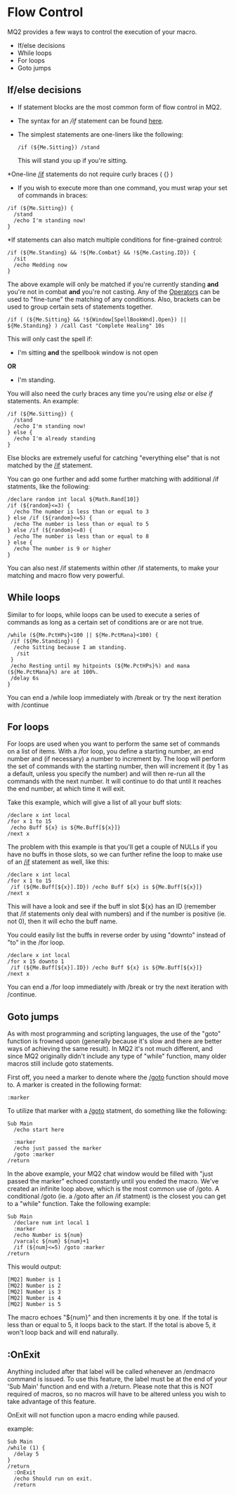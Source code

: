 # Flow Control

MQ2 provides a few ways to control the execution of your macro.

* If/else decisions
* While loops
* For loops
* Goto jumps

## If/else decisions

* If statement blocks are the most common form of flow control in MQ2.
* The syntax for an _/if_ statement can be found [here](../reference/commands/if.md).
* The simplest statements are one-liners like the following:

  ```text
  /if (${Me.Sitting}) /stand
  ```

  This will stand you up if you're sitting.

\*One-line [/if](../reference/commands/if.md) statements do not require curly braces ( {} )

* If you wish to execute more than one command, you must wrap your set of commands in braces:

```text
/if (${Me.Sitting}) {
  /stand
  /echo I'm standing now!
}
```

\*If statements can also match multiple conditions for fine-grained control:

```text
/if (${Me.Standing} && !${Me.Combat} && !${Me.Casting.ID}) {
  /sit
  /echo Medding now
}
```

The above example will only be matched if you're currently standing **and** you're not in combat **and** you're not casting. Any of the [Operators](../macros/operators.md) can be used to "fine-tune" the matching of any conditions. Also, brackets can be used to group certain sets of statements together.

```text
/if ( (${Me.Sitting} && !${Window[SpellBookWnd].Open}) || ${Me.Standing} ) /call Cast "Complete Healing" 10s
```

This will only cast the spell if:

* I'm sitting **and** the spellbook window is not open

**OR**

* I'm standing.

You will also need the curly braces any time you're using _else_ or _else if_ statements. An example:

```text
/if (${Me.Sitting}) {
  /stand
  /echo I'm standing now!
} else {
  /echo I'm already standing
}
```

Else blocks are extremely useful for catching "everything else" that is not matched by the [/if](../reference/commands/if.md) statement.

You can go one further and add some further matching with additional /if statments, like the following:

```text
/declare random int local ${Math.Rand[10]}
/if (${random}<=3) {
  /echo The number is less than or equal to 3
} else /if (${random}<=5) {
  /echo The number is less than or equal to 5
} else /if (${random}<=8) {
  /echo The number is less than or equal to 8
} else {
  /echo The number is 9 or higher
}
```

You can also nest /if statements within other /if statements, to make your matching and macro flow very powerful.

## While loops

Similar to for loops, while loops can be used to execute a series of commands as long as a certain set of conditions are or are not true.

```text
/while (${Me.PctHPs}<100 || ${Me.PctMana}<100) {
 /if (${Me.Standing}) {
  /echo Sitting because I am standing.
   /sit
 }
 /echo Resting until my hitpoints (${Me.PctHPs}%) and mana (${Me.PctMana}%) are at 100%.
 /delay 6s
}
```

You can end a /while loop immediately with /break or try the next iteration with /continue


## For loops

For loops are used when you want to perform the same set of commands on a list of items. With a /for loop, you define a starting number, an end number and (if necessary\) a number to increment by. The loop will perform the set of commands with the starting number, then will increment it \(by 1 as a default, unless you specify the number) and will then re-run all the commands with the next number. It will continue to do that until it reaches the end number, at which time it will exit.

Take this example, which will give a list of all your buff slots:

```text
/declare x int local
/for x 1 to 15
 /echo Buff ${x} is ${Me.Buff[${x}]}
/next x
```

The problem with this example is that you'll get a couple of NULLs if you have no buffs in those slots, so we can further refine the loop to make use of an [/if](../reference/commands/if.md) statement as well, like this:

```text
/declare x int local
/for x 1 to 15
 /if (${Me.Buff[${x}].ID}) /echo Buff ${x} is ${Me.Buff[${x}]}
/next x
```

This will have a look and see if the buff in slot ${x} has an ID (remember that /if statements only deal with numbers\) and if the number is positive \(ie. not 0), then it will echo the buff name.

You could easily list the buffs in reverse order by using "downto" instead of "to" in the /for loop.

```text
/declare x int local
/for x 15 downto 1
 /if (${Me.Buff[${x}].ID}) /echo Buff ${x} is ${Me.Buff[${x}]}
/next x
```

You can end a /for loop immediately with /break or try the next iteration with /continue.


## Goto jumps

As with most programming and scripting languages, the use of the "goto" function is frowned upon (generally because it's slow and there are better ways of achieving the same result). In MQ2 it's not much different, and since MQ2 originally didn't include any type of "while" function, many older macros still include goto statements.

First off, you need a marker to denote where the [/goto](../reference/commands/goto.md) function should move to. A marker is created in the following format:

```text
:marker
```

To utilize that marker with a [/goto](../reference/commands/goto.md) statment, do something like the following:

```text
Sub Main
  /echo start here

  :marker
  /echo just passed the marker
  /goto :marker
/return
```

In the above example, your MQ2 chat window would be filled with "just passed the marker" echoed constantly until you ended the macro. We've created an infinite loop above, which is the most common use of /goto. A conditional /goto (ie. a /goto after an /if statment) is the closest you can get to a "while" function. Take the following example:

```text
Sub Main
  /declare num int local 1
  :marker
  /echo Number is ${num}
  /varcalc ${num} ${num}+1
  /if (${num}<=5) /goto :marker
/return
```

This would output:

```text
[MQ2] Number is 1
[MQ2] Number is 2
[MQ2] Number is 3
[MQ2] Number is 4
[MQ2] Number is 5
```

The macro echoes "${num}" and then increments it by one. If the total is less than or equal to 5, it loops back to the start. If the total is above 5, it won't loop back and will end naturally.

## :OnExit

Anything included after that label will be called whenever an /endmacro command is issued. To use this feature, the label must be at the end of your 'Sub Main' function and end with a /return. Please note that this is NOT required of macros, so no macros will have to be altered unless you wish to take advantage of this feature.

OnExit will not function upon a macro ending while paused.

example:

```text
Sub Main
/while (1) {
  /delay 5
}
/return
  :OnExit
  /echo Should run on exit. 
  /return
```

